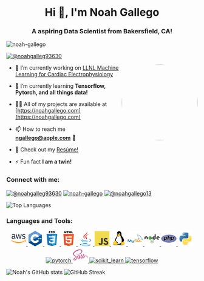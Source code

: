 <h1 align="center">Hi 👋, I'm Noah Gallego</h1>
<h3 align="center">A aspiring Data Scientist from Bakersfield, CA!</h3>

<p align="left"> <img src="https://komarev.com/ghpvc/?username=noah-gallego&label=Profile%20views&color=0e75b6&style=flat" alt="noah-gallego" /> </p>

<p align="left"> <a href="https://twitter.com/@noahgalleg93630" target="blank"><img src="https://img.shields.io/twitter/follow/noahgalleg93630?logo=twitter&style=for-the-badge" alt="@noahgalleg93630"/></a> </p> 
<img align="right" src="https://media.licdn.com/dms/image/D5603AQHxpY0WCPtu6Q/profile-displayphoto-shrink_200_200/0/1720900333913?e=2147483647&v=beta&t=dbeBo-RstBG6Oxy4c27HRdl1OeaGn_HGAJZnn5HLWrU" height="200" width="200" style="border-radius: 50%; overflow: hidden;">

- 🔭 I’m currently working on [LLNL Machine Learning for Cardiac Electrophysiology](https://github.com/Noah-Gallego/Machine-Learning-for-Cardiac-Electrocardiography)

- 🌱 I’m currently learning **Tensorflow, Pytorch, and all things data!**

- 👨‍💻 All of my projects are available at [https://noahgallego.com](https://noahgallego.com)

- 📫 How to reach me **ngallego@apple.com** 

- 📄 Check out my <a href = "https://docs.google.com/document/d/1E7Qb84HPk1Up0jzK4x30xzx-UeYp8gKB/edit?usp=sharing&ouid=108481266496066459273&rtpof=true&sd=true" target = "_blank">Resúme!</a>

- ⚡ Fun fact **I am a twin!**

<h3 align="left">Connect with me:</h3>
<p align="left">
<a href="https://twitter.com/@noahgalleg93630" target="blank"><img align="center" src="https://raw.githubusercontent.com/rahuldkjain/github-profile-readme-generator/master/src/images/icons/Social/twitter.svg" alt="@noahgalleg93630" height="30" width="40" /></a>
<a href="https://linkedin.com/in/noah-gallego" target="blank"><img align="center" src="https://raw.githubusercontent.com/rahuldkjain/github-profile-readme-generator/master/src/images/icons/Social/linked-in-alt.svg" alt="noah-gallego" height="30" width="40" /></a>
<a href="https://instagram.com/@noahgallego13" target="blank"><img align="center" src="https://raw.githubusercontent.com/rahuldkjain/github-profile-readme-generator/master/src/images/icons/Social/instagram.svg" alt="@noahgallego13" height="30" width="40" /></a>
</p>

![Top Languages](https://github-readme-stats.vercel.app/api/top-langs?username=noah-gallego&layout=compact&theme=radical)

<h3 align="left">Languages and Tools:</h3>
<p align="center"> 
<a href="https://aws.amazon.com" target="_blank" rel="noreferrer"> <img src="https://raw.githubusercontent.com/devicons/devicon/master/icons/amazonwebservices/amazonwebservices-original-wordmark.svg" alt="aws" width="40" height="40"/> </a> </a> <a href="https://www.w3schools.com/cpp/" target="_blank" rel="noreferrer"> <img src="https://raw.githubusercontent.com/devicons/devicon/master/icons/cplusplus/cplusplus-original.svg" alt="cplusplus" width="40" height="40"/> </a> <a href="https://www.w3schools.com/css/" target="_blank" rel="noreferrer"> <img src="https://raw.githubusercontent.com/devicons/devicon/master/icons/css3/css3-original-wordmark.svg" alt="css3" width="40" height="40"/> </a> <a href="https://www.w3.org/html/" target="_blank" rel="noreferrer"> <img src="https://raw.githubusercontent.com/devicons/devicon/master/icons/html5/html5-original-wordmark.svg" alt="html5" width="40" height="40"/> </a> <a href="https://www.java.com" target="_blank" rel="noreferrer"> <img src="https://raw.githubusercontent.com/devicons/devicon/master/icons/java/java-original.svg" alt="java" width="40" height="40"/> </a> <a href="https://developer.mozilla.org/en-US/docs/Web/JavaScript" target="_blank" rel="noreferrer"> <img src="https://raw.githubusercontent.com/devicons/devicon/master/icons/javascript/javascript-original.svg" alt="javascript" width="40" height="40"/> </a> <a href="https://www.linux.org/" target="_blank" rel="noreferrer"> <img src="https://raw.githubusercontent.com/devicons/devicon/master/icons/linux/linux-original.svg" alt="linux" width="40" height="40"/> </a> <a href="https://www.mysql.com/" target="_blank" rel="noreferrer"> <img src="https://raw.githubusercontent.com/devicons/devicon/master/icons/mysql/mysql-original-wordmark.svg" alt="mysql" width="40" height="40"/> </a> <a href="https://nodejs.org" target="_blank" rel="noreferrer"> <img src="https://raw.githubusercontent.com/devicons/devicon/master/icons/nodejs/nodejs-original-wordmark.svg" alt="nodejs" width="40" height="40"/> </a> <a href="https://www.php.net" target="_blank" rel="noreferrer"> <img src="https://raw.githubusercontent.com/devicons/devicon/master/icons/php/php-original.svg" alt="php" width="40" height="40"/> </a> <a href="https://www.python.org" target="_blank" rel="noreferrer"> <img src="https://raw.githubusercontent.com/devicons/devicon/master/icons/python/python-original.svg" alt="python" width="40" height="40"/> </a> <a href="https://pytorch.org/" target="_blank" rel="noreferrer"> <img src="https://www.vectorlogo.zone/logos/pytorch/pytorch-icon.svg" alt="pytorch" width="40" height="40"/> </a> <a href="https://sass-lang.com" target="_blank" rel="noreferrer"> <img src="https://raw.githubusercontent.com/devicons/devicon/master/icons/sass/sass-original.svg" alt="sass" width="40" height="40"/> </a> <a href="https://scikit-learn.org/" target="_blank" rel="noreferrer"> <img src="https://upload.wikimedia.org/wikipedia/commons/0/05/Scikit_learn_logo_small.svg" alt="scikit_learn" width="40" height="40"/> </a> <a href="https://www.tensorflow.org" target="_blank" rel="noreferrer"> <img src="https://www.vectorlogo.zone/logos/tensorflow/tensorflow-icon.svg" alt="tensorflow" width="40" height="40"/> </a> </p>

![Noah's GitHub stats](https://github-readme-stats.vercel.app/api?username=noah-gallego&show_icons=true&theme=tokyonight)
![GitHub Streak](https://github-readme-streak-stats.herokuapp.com?user=noah-gallego&theme=tokyonight)

